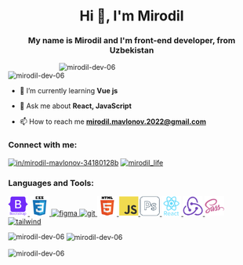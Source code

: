 <h1 align="center">Hi 👋, I'm Mirodil</h1>
<h3 align="center">My name is Mirodil and I'm front-end developer, from Uzbekistan</h3>

<img align="right" width="400px" src="https://cdn.dribbble.com/users/1162077/screenshots/3848914/programmer.gif" alt="mirodil-dev-06" />

<p align="left"> <img src="https://komarev.com/ghpvc/?username=mirodil-dev-06&label=Profile%20views&color=0e75b6&style=flat" alt="mirodil-dev-06" /> </p>

- 🌱 I’m currently learning **Vue js**

- 💬 Ask me about **React, JavaScript**

- 📫 How to reach me **mirodil.mavlonov.2022@gmail.com**

<h3 align="left">Connect with me:</h3>
<p align="left">
<a href="https://linkedin.com/in/in/mirodil-mavlonov-34180128b" target="blank"><img align="center" src="https://raw.githubusercontent.com/rahuldkjain/github-profile-readme-generator/master/src/images/icons/Social/linked-in-alt.svg" alt="in/mirodil-mavlonov-34180128b" height="30" width="40" /></a>
<a href="https://instagram.com/mirodil_life" target="blank"><img align="center" src="https://raw.githubusercontent.com/rahuldkjain/github-profile-readme-generator/master/src/images/icons/Social/instagram.svg" alt="mirodil_life" height="30" width="40" /></a>
</p>

<h3 align="left">Languages and Tools:</h3>
<p align="left"> <a href="https://getbootstrap.com" target="_blank" rel="noreferrer"> <img src="https://raw.githubusercontent.com/devicons/devicon/master/icons/bootstrap/bootstrap-plain-wordmark.svg" alt="bootstrap" width="40" height="40"/> </a> <a href="https://www.w3schools.com/css/" target="_blank" rel="noreferrer"> <img src="https://raw.githubusercontent.com/devicons/devicon/master/icons/css3/css3-original-wordmark.svg" alt="css3" width="40" height="40"/> </a> <a href="https://www.figma.com/" target="_blank" rel="noreferrer"> <img src="https://www.vectorlogo.zone/logos/figma/figma-icon.svg" alt="figma" width="40" height="40"/> </a> <a href="https://git-scm.com/" target="_blank" rel="noreferrer"> <img src="https://www.vectorlogo.zone/logos/git-scm/git-scm-icon.svg" alt="git" width="40" height="40"/> </a> <a href="https://www.w3.org/html/" target="_blank" rel="noreferrer"> <img src="https://raw.githubusercontent.com/devicons/devicon/master/icons/html5/html5-original-wordmark.svg" alt="html5" width="40" height="40"/> </a> <a href="https://developer.mozilla.org/en-US/docs/Web/JavaScript" target="_blank" rel="noreferrer"> <img src="https://raw.githubusercontent.com/devicons/devicon/master/icons/javascript/javascript-original.svg" alt="javascript" width="40" height="40"/> </a> <a href="https://www.photoshop.com/en" target="_blank" rel="noreferrer"> <img src="https://raw.githubusercontent.com/devicons/devicon/master/icons/photoshop/photoshop-line.svg" alt="photoshop" width="40" height="40"/> </a> <a href="https://reactjs.org/" target="_blank" rel="noreferrer"> <img src="https://raw.githubusercontent.com/devicons/devicon/master/icons/react/react-original-wordmark.svg" alt="react" width="40" height="40"/> </a> <a href="https://redux.js.org" target="_blank" rel="noreferrer"> <img src="https://raw.githubusercontent.com/devicons/devicon/master/icons/redux/redux-original.svg" alt="redux" width="40" height="40"/> </a> <a href="https://sass-lang.com" target="_blank" rel="noreferrer"> <img src="https://raw.githubusercontent.com/devicons/devicon/master/icons/sass/sass-original.svg" alt="sass" width="40" height="40"/> </a> <a href="https://tailwindcss.com/" target="_blank" rel="noreferrer"> <img src="https://www.vectorlogo.zone/logos/tailwindcss/tailwindcss-icon.svg" alt="tailwind" width="40" height="40"/> </a> </p>


<p><img align="left" src="https://github-readme-stats.vercel.app/api/top-langs?username=mirodil-dev-06&show_icons=true&locale=en&layout=compact" alt="mirodil-dev-06" /></p>

<p>&nbsp;<img align="center" src="https://github-readme-stats.vercel.app/api?username=mirodil-dev-06&show_icons=true&locale=en" alt="mirodil-dev-06" /></p>

<p><img align="center" src="https://github-readme-streak-stats.herokuapp.com/?user=mirodil-dev-06&" alt="mirodil-dev-06" /></p>

